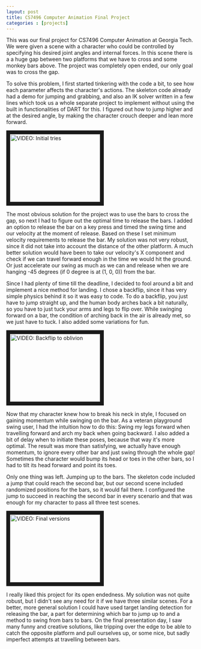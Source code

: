 ```yaml
---
layout: post
title: CS7496 Computer Animation Final Project
categories : [projects]
---
```


This was our final project for CS7496 Computer Animation at Georgia Tech. We were given a scene with a character who could be controlled by specifying his desired joint angles and internal forces. In this scene there is a a huge gap between two platforms that we have to cross and some monkey bars above. The project was completely open ended, our only goal was to cross the gap.

To solve this problem, I first started tinkering with the code a bit, to see how each parameter affects the character's actions. The skeleton code already had a demo for jumping and grabbing, and also an IK solver written in a few lines which took us a whole separate project to implement without using the built in functionalities of DART for this. I figured out how to jump higher and at the desired angle, by making the character crouch deeper and lean more forward.

<a href="http://www.youtube.com/watch?feature=player_embedded&v=iCCONe6ODjw
" target="_blank"><img src="http://img.youtube.com/vi/iCCONe6ODjw/0.jpg" 
alt="VIDEO: Initial tries" width="240" height="180" border="10" /></a>

The most obvious solution for the project was to use the bars to cross the gap, so next I had to figure out the optimal time to release the bars. I added an option to release the bar on a key press and timed the swing time and our velocity at the moment of release. Based on these I set minimum velocity requirements to release the bar. My solution was not very robust, since it did not take into account the distance of the other platform. A much better solution would have been to take our velocity's X component and check if we can travel forward enough in the time we would hit the ground. Or just accelerate our swing as much as we can and release when we are hanging -45 degrees (if 0 degree is at (1, 0, 0)) from the bar.

Since I had plenty of time till the deadline, I decided to fool around a bit and implement a nice method for landing. I chose a backflip, since it has very simple physics behind it so it was easy to code. To do a backflip, you just have to jump straight up, and the human body arches back a bit naturally, so you have to just tuck your arms and legs to flip over. While swinging forward on a bar, the condition of arching back in the air is already met, so we just have to tuck. I also added some variations for fun.

<a href="http://www.youtube.com/watch?feature=player_embedded&v=2M515wQdfJE
" target="_blank"><img src="http://img.youtube.com/vi/2M515wQdfJE/0.jpg" 
alt="VIDEO: Backflip to oblivion" width="240" height="180" border="10" /></a>

Now that my character knew how to break his neck in style, I focused on gaining momentum while swinging on the bar. As a veteran playground swing user, I had the intuition how to do this: Swing my legs forward when travelling forward and arch my back when going backward. I also added a bit of delay when to initiate these poses, because that way it's more optimal. The result was more than satisfying, we actually have enough momentum, to ignore every other bar and just swing through the whole gap! Sometimes the character would bump its head or toes in the other bars, so I had to tilt its head forward and point its toes.

Only one thing was left. Jumping up to the bars. The skeleton code included a jump that could reach the second bar, but our second scene included randomized positions for the bars, so it would fail there. I configured the jump to succeed in reaching the second bar in every scenario and that was enough for my character to pass all three test scenes.

<a href="http://www.youtube.com/watch?feature=player_embedded&v=W_a4lH0vZ5o
" target="_blank"><img src="http://img.youtube.com/vi/W_a4lH0vZ5o/0.jpg" 
alt="VIDEO: Final versions" width="240" height="180" border="10" /></a>

I really liked this project for its open endedness. My solution was not quite robust, but I didn't see any need for it if we have three similar scenes. For a better, more general solution I could have used target landing detection for releasing the bar, a part for determining which bar to jump up to and a method to swing from bars to bars. On the final presentation day, I saw many funny and creative solutions, like tripping over the edge to be able to catch the opposite platform and pull ourselves up, or some nice, but sadly imperfect attempts at travelling between bars.